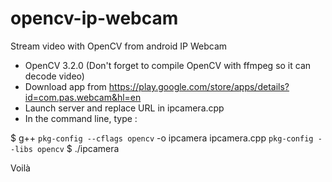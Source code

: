 # opencv-ip-webcam
Stream video with OpenCV from android IP Webcam

- OpenCV 3.2.0 (Don't forget to compile OpenCV with ffmpeg so it can decode video)
- Download app from https://play.google.com/store/apps/details?id=com.pas.webcam&hl=en
- Launch server and replace URL in ipcamera.cpp
- In the command line, type :

$ g++ `pkg-config --cflags opencv` -o ipcamera ipcamera.cpp `pkg-config --libs opencv`
$ ./ipcamera

  Voilà
